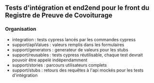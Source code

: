 ## Tests d'intégration et end2end pour le front du Registre de Preuve de Covoiturage

### Organisation

- integration : tests cypress lancés par les commandes cypress
- support/apiValues : valeurs remplis dans les formulaires
- support/generators : generateur de valeurs pour les stubs
- support/reusables : tests cypress réutilisable, chaque test devrait pouvoir être appelé indépendamment
- support/stories : parcours utilisateurs complets
- support/stubs : retours des requêtes à l'api mockés pour les tests d'intégration
